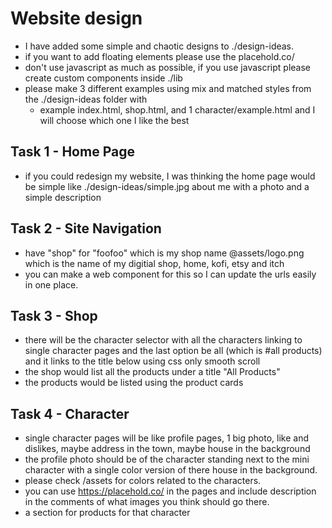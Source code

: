 # Website design
- I have added some simple and chaotic designs to ./design-ideas.
- if you want to add floating elements please use the placehold.co/
- don't use javascript as much as possible, if you use javascript please create custom components inside ./lib
- please make 3 different examples  using mix and matched styles from the ./design-ideas folder with 
	- example index.html, shop.html, and 1 character/example.html
and I will choose which one I like the best
## Task 1 - Home Page
- if you could redesign my website, I was thinking the home page would be simple like ./design-ideas/simple.jpg about me with a photo and a simple description
## Task 2 - Site Navigation
- have "shop" for "foofoo" which is my shop name @assets/logo.png 
which is the name of my digitial shop, home, kofi, etsy and itch
- you can make a web component for this so I can update the urls easily in one place.

## Task 3 - Shop
- there will be the character selector with all the characters linking to single character pages and the last option be all (which is #all products) and it links to the title below using css only smooth scroll
- the shop would list all the products under a title "All Products"
- the products would be listed using the product cards

## Task 4 - Character
- single character pages will be like profile pages, 1 big photo, like and dislikes, maybe address in the town, maybe house in the background 
- the profile photo should be of the character standing next to the mini character with a single color version of there house in the background.
- please check /assets for colors related to the characters.
- you can use https://placehold.co/ in the pages and include description in the comments of what images you think should go there.
- a section for products for that character
